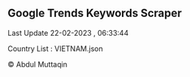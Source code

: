 

## Google Trends Keywords Scraper 
 
Last Update 22-02-2023 , 06:33:44

Country List :
VIETNAM.json



© Abdul Muttaqin 
